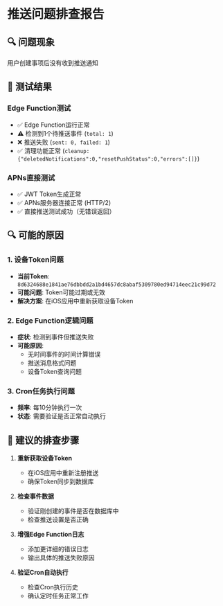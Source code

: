 # 推送问题排查报告

## 🔍 问题现象
用户创建事项后没有收到推送通知

## 🧪 测试结果

### Edge Function测试
- ✅ Edge Function运行正常
- ⚠️ 检测到1个待推送事件 (`total: 1`)
- ❌ 推送失败 (`sent: 0, failed: 1`)
- ✅ 清理功能正常 (`cleanup: {"deletedNotifications":0,"resetPushStatus":0,"errors":[]}`)

### APNs直接测试
- ✅ JWT Token生成正常
- ✅ APNs服务器连接正常 (HTTP/2)
- ✅ 直接推送测试成功（无错误返回）

## 🔍 可能的原因

### 1. 设备Token问题
- **当前Token**: `8d6324688e1841ae76dbbdd2a1bd4657dc8abaf5309780ed94714eec21c99d72`
- **可能问题**: Token可能过期或无效
- **解决方案**: 在iOS应用中重新获取设备Token

### 2. Edge Function逻辑问题
- **症状**: 检测到事件但推送失败
- **可能原因**: 
  - 无时间事件的时间计算错误
  - 推送消息格式问题
  - 设备Token查询问题

### 3. Cron任务执行问题
- **频率**: 每10分钟执行一次
- **状态**: 需要验证是否正常自动执行

## 🔧 建议的排查步骤

1. **重新获取设备Token**
   - 在iOS应用中重新注册推送
   - 确保Token同步到数据库

2. **检查事件数据**
   - 验证刚创建的事件是否在数据库中
   - 检查推送设置是否正确

3. **增强Edge Function日志**
   - 添加更详细的错误日志
   - 输出具体的推送失败原因

4. **验证Cron自动执行**
   - 检查Cron执行历史
   - 确认定时任务正常工作
